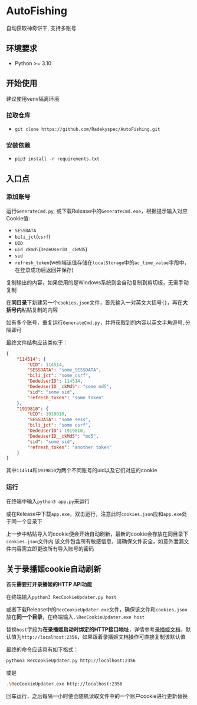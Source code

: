 # AutoFishing

自动获取神奇饼干, 支持多账号

## 环境要求
* Python >= 3.10

## 开始使用
建议使用venv隔离环境

### 拉取仓库
* `git clone https://github.com/Radekyspec/AutoFishing.git`

### 安装依赖
* `pip3 install -r requirements.txt`

## 入口点

### 添加账号
运行`GenerateCmd.py`, 或下载Release中的`GenerateCmd.exe`，根据提示输入对应Cookie值: 
* `SESSDATA`
* `bili_jct`(`csrf`)
* `UID`
* `uid_ckmd5`(`DedeUserID__ckMd5`)
* `sid`
* `refresh_token`(web端该值存储在`localStorage`中的`ac_time_value`字段中，在登录成功后返回并保存)

复制输出的内容，如果使用的是Windows系统则会自动复制到剪切板，无需手动复制

在**同目录**下新建另一个`cookies.json`文件，首先输入一对英文大括号`{}`，再在**大括号内**粘贴复制的内容

如有多个账号，重复运行`GenerateCmd.py`，并将获取到的内容以英文半角逗号`,`分隔即可

最终文件结构应该类似于：
```json
{
    "114514": {
        "UID": 114514,
        "SESSDATA": "some_SESSDATA",
        "bili_jct": "some_csrf",
        "DedeUserID": 114514,
        "DedeUserID__ckMd5": "some md5",
        "sid": "some sid",
        "refresh_token": "some token"
    },
    "1919810": {
        "UID": 1919810,
        "SESSDATA": "some sess",
        "bili_jct": "some csrf",
        "DedeUserID": 1919810,
        "DedeUserID__ckMd5": "md5",
        "sid": "some sid",
        "refresh_token": "another token"
    }
}
```

其中`114514`和`1919810`为两个不同账号的uid以及它们对应的cookie

### 运行
在终端中输入`python3 app.py`来运行

或在Release中下载`app.exe`，双击运行，注意此时`cookies.json`应和`app.exe`处于同一个目录下

上一步中粘贴导入的cookie便会开始自动刷新，最新的cookie会存放在同目录下`cookies.json`文件内
该文件包含所有敏感信息，请确保文件安全，如意外泄漏文件内容需立即更改所有导入账号的密码

## 关于录播姬cookie自动刷新

首先**需要打开录播姬的HTTP API功能**

在终端输入`python3 RecCookieUpdater.py host`

或者下载Release中的`RecCookieUpdater.exe`文件，确保该文件和`cookies.json`放在**同一个目录**，在终端输入`.\RecCookieUpdater.exe host`

替换`host`字段为**在录播姬启动时绑定的HTTP接口地址**，详情参考[录播姬文档](https://rec.danmuji.org/reference/arguments/)，默认值为`http://localhost:2356`，如果跟着录播姬文档操作可直接复制该默认值

最终的命令应该具有如下格式：

```bash
python3 RecCookieUpdater.py http://localhost:2356
```

或是
```bash
.\RecCookieUpdater.exe http://localhost:2356
```

回车运行，之后每隔一小时便会随机读取文件中的一个账户cookie进行更新替换
